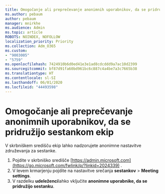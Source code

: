 ```yaml
---
title: Omogočanje ali preprečevanje anonimnih uporabnikov, da se pridružijo sestankom ekip
ms.author: pebaum
author: pebaum
manager: mnirkhe
ms.audience: Admin
ms.topic: article
ROBOTS: NOINDEX, NOFOLLOW
localization_priority: Priority
ms.collection: Adm_O365
ms.custom:
- "9003005"
- "5759"
ms.openlocfilehash: 7424910b6d0ed41e3e1ad8cdcddd9a7ac10d2399
ms.sourcegitcommit: bf87d91fa60bd961bc6c887c4a4be7a3c7665b38
ms.translationtype: HT
ms.contentlocale: sl-SI
ms.lasthandoff: 06/01/2020
ms.locfileid: "44493598"
---
```

# <a name="allow-or-prevent-anonymous-users-from-joining-teams-meetings"></a>Omogočanje ali preprečevanje anonimnih uporabnikov, da se pridružijo sestankom ekip

V skrbniškem središču ekip lahko nadzorujete anonimne nastavitve združevanja za sestanke.

1.  Pojdite v skrbniško središče [https://admin.microsoft.com](https://go.microsoft.com/fwlink/p/?linkid=2024339) .
2.  V levem krmarjenju pojdite na nastavitve srečanja **sestankov**   >   **Meeting settings**.
3.  V razdelku **udeleženci**lahko vključite **anonimne uporabnike, da se pridružijo sestanku**.
